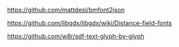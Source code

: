 https://github.com/mattdesl/bmfont2json

https://github.com/libgdx/libgdx/wiki/Distance-field-fonts

https://github.com/w8r/sdf-text-glyph-by-glyph
